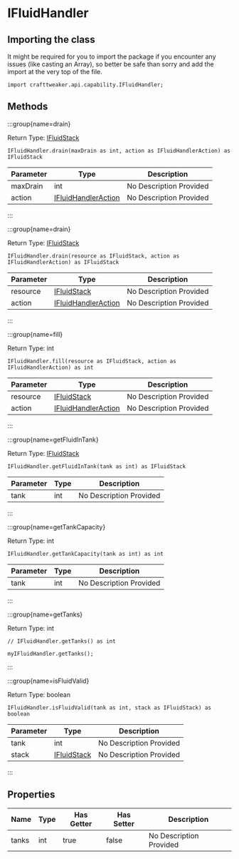 # IFluidHandler

## Importing the class

It might be required for you to import the package if you encounter any issues (like casting an Array), so better be safe than sorry and add the import at the very top of the file.
```zenscript
import crafttweaker.api.capability.IFluidHandler;
```


## Methods

:::group{name=drain}

Return Type: [IFluidStack](/vanilla/api/fluid/IFluidStack)

```zenscript
IFluidHandler.drain(maxDrain as int, action as IFluidHandlerAction) as IFluidStack
```

| Parameter | Type | Description |
|-----------|------|-------------|
| maxDrain | int | No Description Provided |
| action | [IFluidHandlerAction](/vanilla/api/capability/IFluidHandlerAction) | No Description Provided |


:::

:::group{name=drain}

Return Type: [IFluidStack](/vanilla/api/fluid/IFluidStack)

```zenscript
IFluidHandler.drain(resource as IFluidStack, action as IFluidHandlerAction) as IFluidStack
```

| Parameter | Type | Description |
|-----------|------|-------------|
| resource | [IFluidStack](/vanilla/api/fluid/IFluidStack) | No Description Provided |
| action | [IFluidHandlerAction](/vanilla/api/capability/IFluidHandlerAction) | No Description Provided |


:::

:::group{name=fill}

Return Type: int

```zenscript
IFluidHandler.fill(resource as IFluidStack, action as IFluidHandlerAction) as int
```

| Parameter | Type | Description |
|-----------|------|-------------|
| resource | [IFluidStack](/vanilla/api/fluid/IFluidStack) | No Description Provided |
| action | [IFluidHandlerAction](/vanilla/api/capability/IFluidHandlerAction) | No Description Provided |


:::

:::group{name=getFluidInTank}

Return Type: [IFluidStack](/vanilla/api/fluid/IFluidStack)

```zenscript
IFluidHandler.getFluidInTank(tank as int) as IFluidStack
```

| Parameter | Type | Description |
|-----------|------|-------------|
| tank | int | No Description Provided |


:::

:::group{name=getTankCapacity}

Return Type: int

```zenscript
IFluidHandler.getTankCapacity(tank as int) as int
```

| Parameter | Type | Description |
|-----------|------|-------------|
| tank | int | No Description Provided |


:::

:::group{name=getTanks}

Return Type: int

```zenscript
// IFluidHandler.getTanks() as int

myIFluidHandler.getTanks();
```

:::

:::group{name=isFluidValid}

Return Type: boolean

```zenscript
IFluidHandler.isFluidValid(tank as int, stack as IFluidStack) as boolean
```

| Parameter | Type | Description |
|-----------|------|-------------|
| tank | int | No Description Provided |
| stack | [IFluidStack](/vanilla/api/fluid/IFluidStack) | No Description Provided |


:::


## Properties

| Name | Type | Has Getter | Has Setter | Description |
|------|------|------------|------------|-------------|
| tanks | int | true | false | No Description Provided |

